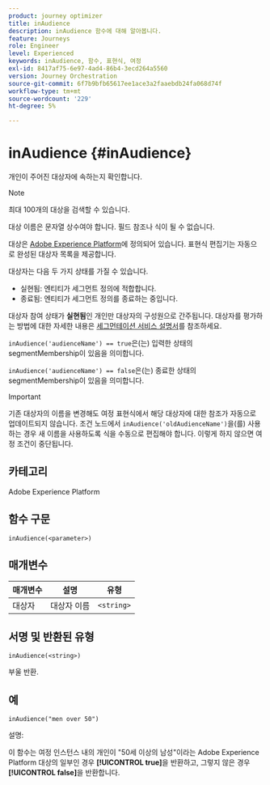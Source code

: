 ```yaml
---
product: journey optimizer
title: inAudience
description: inAudience 함수에 대해 알아봅니다.
feature: Journeys
role: Engineer
level: Experienced
keywords: inAudience, 함수, 표현식, 여정
exl-id: 8417af75-6e97-4ad4-86b4-3ecd264a5560
version: Journey Orchestration
source-git-commit: 6f7b9bfb65617ee1ace3a2faaebdb24fa068d74f
workflow-type: tm+mt
source-wordcount: '229'
ht-degree: 5%

---
```


# inAudience {#inAudience}

개인이 주어진 대상자에 속하는지 확인합니다.

>[!NOTE]
>
>최대 100개의 대상을 검색할 수 있습니다.

대상 이름은 문자열 상수여야 합니다. 필드 참조나 식이 될 수 없습니다.

대상은 [Adobe Experience Platform](https://platform.adobe.com/audience/overview)에 정의되어 있습니다. 표현식 편집기는 자동으로 완성된 대상자 목록을 제공합니다.

대상자는 다음 두 가지 상태를 가질 수 있습니다.

* 실현됨: 엔티티가 세그먼트 정의에 적합합니다.
* 종료됨: 엔티티가 세그먼트 정의를 종료하는 중입니다.

대상자 참여 상태가 **실현됨**&#x200B;인 개인만 대상자의 구성원으로 간주됩니다. 대상자를 평가하는 방법에 대한 자세한 내용은 [세그먼테이션 서비스 설명서](https://experienceleague.adobe.com/docs/experience-platform/segmentation/tutorials/evaluate-a-segment.html#interpret-segment-results)를 참조하세요.

`inAudience('audienceName') == true`은(는) 입력한 상태의 segmentMembership이 있음을 의미합니다.

`inAudience('audienceName') == false`은(는) 종료한 상태의 segmentMembership이 있음을 의미합니다.


>[!IMPORTANT]
>
>기존 대상자의 이름을 변경해도 여정 표현식에서 해당 대상자에 대한 참조가 자동으로 업데이트되지 않습니다. 조건 노드에서 `inAudience('oldAudienceName')`을(를) 사용하는 경우 새 이름을 사용하도록 식을 수동으로 편집해야 합니다. 이렇게 하지 않으면 여정 조건이 중단됩니다.

## 카테고리

Adobe Experience Platform

## 함수 구문

`inAudience(<parameter>)`

## 매개변수

| 매개변수 | 설명 | 유형 |
|--- |--- |--- |
| 대상자 | 대상자 이름 | `<string>` |

## 서명 및 반환된 유형

`inAudience(<string>)`

부울 반환.

## 예

`inAudience("men over 50")`

설명:

이 함수는 여정 인스턴스 내의 개인이 &quot;50세 이상의 남성&quot;이라는 Adobe Experience Platform 대상의 일부인 경우 **[!UICONTROL true]**&#x200B;을 반환하고, 그렇지 않은 경우 **[!UICONTROL false]**&#x200B;을 반환합니다.

